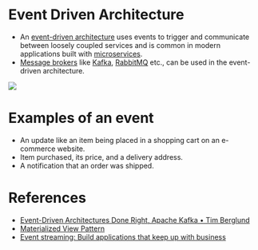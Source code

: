 # Event Driven Architecture
- An [event-driven architecture](https://aws.amazon.com/event-driven-architecture/) uses events to trigger and communicate between loosely coupled services and is common in modern applications built with [microservices](../4_MicroServicesSOA/Readme.md).
- [Message brokers]() like [Kafka](Kafka/Readme.md), [RabbitMQ](RabbitMQ.md) etc., can be used in the event-driven architecture.

![](https://miro.medium.com/max/1400/1*CZYfnIHSHKE7XiP-zvhAvA.webp)

# Examples of an event
- An update like an item being placed in a shopping cart on an e-commerce website.
- Item purchased, its price, and a delivery address.
- A notification that an order was shipped.

# References
- [Event-Driven Architectures Done Right, Apache Kafka • Tim Berglund](https://www.youtube.com/watch?v=A_mstzRGfIE)
- [Materialized View Pattern](https://medium.com/design-microservices-architecture-with-patterns/materialized-view-pattern-f29ea249f8f8)
- [Event streaming: Build applications that keep up with business](https://tanzu.vmware.com/event-streaming)